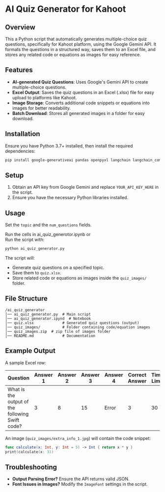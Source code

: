 # AI Quiz Generator for Kahoot

## Overview
This a Python script that automatically generates multiple-choice quiz questions, specifically for Kahoot platform, using the Google Gemini API. It formats the questions in a structured way, saves them to an Excel file, and stores any related code or equations as images for easy reference.

## Features
- **AI-generated Quiz Questions**: Uses Google's Gemini API to create multiple-choice questions.
- **Excel Output**: Saves the quiz questions in an Excel (.xlsx) file for easy upload to platforms like Kahoot.
- **Image Storage**: Converts additional code snippets or equations into images for better readability.
- **Batch Download**: Stores all generated images in a folder for easy download.

## Installation
Ensure you have Python 3.7+ installed, then install the required dependencies:

```sh
pip install google-generativeai pandas openpyxl langchain langchain_community langchain-google-genai
```

## Setup
1. Obtain an API key from Google Gemini and replace `YOUR_API_KEY_HERE` in the script.
2. Ensure you have the necessary Python libraries installed.

## Usage
Set the `topic` and the `num_questions` fields.

Run the cells in ai_quiz_generotor.ipynb or
<br>Run the script with:
```sh
python ai_quiz_generator.py
```

The script will:
- Generate quiz questions on a specified topic.
- Save them to `quiz.xlsx`.
- Store related code or equations as images inside the `quiz_images/` folder.

## File Structure
```
/ai_quiz_generator
│── ai_quiz_generator.py  # Main script
│── ai_quiz_generator.ipynd  # Notebook
│── quiz.xlsx             # Generated quiz questions (output)
│── quiz_images/          # Folder containing code/equation images
│── quiz_images.zip  # zip file of images folder
│── README.md             # Documentation
```

## Example Output
A sample Excel row:

| Question | Answer 1 | Answer 2 | Answer 3 | Answer 4 | Correct Answer | Time Limit |
|----------|----------|----------|----------|----------|---------------|------------|
| What is the output of the following Swift code? | 3 | 8 | 15 | Error | 3 | 30 |

An image (`quiz_images/extra_info_1.jpg`) will contain the code snippet:
```swift
func calculate(x: Int, y: Int = 5) -> Int { return x * y }
print(calculate(x: 3))
```

## Troubleshooting
- **Output Parsing Error?** Ensure the API returns valid JSON.
- **Font Issues in Images?** Modify the `ImageFont` settings in the script.


